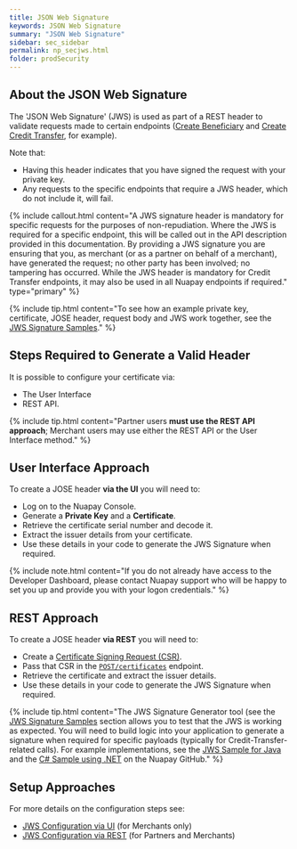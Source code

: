 ```yaml
---
title: JSON Web Signature
keywords: JSON Web Signature
summary: "JSON Web Signature"
sidebar: sec_sidebar
permalink: np_secjws.html
folder: prodSecurity
---
```


## About the JSON Web Signature

The 'JSON Web Signature' (JWS) is used as part of a REST header to validate requests made to certain endpoints ([Create Beneficiary](np_createbeneficiary.html) and [Create Credit Transfer](np_createct.html), for example).

Note that:

* Having this header indicates that you have signed the request with your private key.
* Any requests to the specific endpoints that require a JWS header, which do not include it, will fail.

{% include callout.html content="A JWS signature header is mandatory for specific requests for the purposes of non-repudiation. Where the JWS is required for a specific endpoint, this will be called out in the API description provided in this documentation. By providing a JWS signature you are ensuring that you, as merchant (or as a partner on behalf of a merchant), have generated the request; no other party has been involved; no tampering has occurred. While the JWS header is mandatory for Credit Transfer endpoints, it may also be used in all Nuapay endpoints if required." type="primary" %}

{% include tip.html content="To see how an example private key, certificate, JOSE header, request body and JWS work together, see the [JWS Signature Samples](np_secjwssample.html)." %}

## Steps Required to Generate a Valid Header

It is possible to configure your certificate via:

* The User Interface
* REST API.

{% include tip.html content="Partner users **must use the REST API approach**; Merchant users may use either the REST API or the User Interface method." %}

## User Interface Approach

To create a JOSE header **via the UI** you will need to:

* Log on to the Nuapay Console.
* Generate a <b>Private Key</b> and a <b>Certificate</b>.
* Retrieve the certificate serial number and decode it.
* Extract the issuer details from your certificate.
* Use these details in your code to generate the JWS Signature when required.

{% include note.html content="If you do not already have access to the Developer Dashboard, please contact Nuapay support who will be happy to set you up and provide you with your logon credentials." %}


## REST Approach

To create a JOSE header **via REST** you will need to:

* Create a [Certificate Signing Request (CSR)](np_secjwsrest.html#creating-a-certificate-signing-request-csr).
* Pass that CSR in the [`POST/certificates`](np_secjwsrest.html#generating-your-certificate-via-rest) endpoint.
* Retrieve the certificate and extract the issuer details.
* Use these details in your code to generate the JWS Signature when required.

{% include tip.html content="The JWS Signature Generator tool (see the [JWS Signature Samples](np_secjwssample.html) section allows you to test that the JWS is working as expected. You will need to build logic into your application to generate a signature when required for specific payloads (typically for Credit-Transfer-related calls). For example implementations, see the [JWS Sample for Java](https://github.com/sentenial/jws-sample-java) and the [C# Sample using .NET](https://github.com/sentenial/jws-sample-csharp) on the Nuapay GitHub." %}

## Setup Approaches

For more details on the configuration steps see:

* [JWS Configuration via UI](np_secjwsui.html) (for Merchants only)
* [JWS Configuration via REST](np_secjwsrest.html) (for Partners and Merchants)
